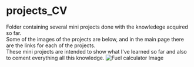 # projects_CV
Folder containing several mini projects done with the knowledege acquired so far. <br>
Some of the images of the projects are below, and in the main page there are the links for each of the projects. <br>
These mini projects are intended to show what I've learned so far and also to cement everything all this knowledge. 
![Fuel calculator Image](https://github.com/[pedropco]/[projects_CV]/fuelcalculator.jpg?raw=true)
